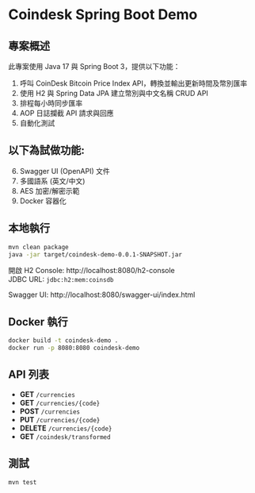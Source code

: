 # Coindesk Spring Boot Demo

## 專案概述

此專案使用 Java 17 與 Spring Boot 3，提供以下功能：

1. 呼叫 CoinDesk Bitcoin Price Index API，轉換並輸出更新時間及幣別匯率
2. 使用 H2 與 Spring Data JPA 建立幣別與中文名稱 CRUD API
3. 排程每小時同步匯率
4. AOP 日誌攔截 API 請求與回應
5. 自動化測試

## 以下為試做功能:

6. Swagger UI (OpenAPI) 文件
7. 多國語系 (英文/中文)
8. AES 加密/解密示範
9. Docker 容器化

## 本地執行

```bash
mvn clean package
java -jar target/coindesk-demo-0.0.1-SNAPSHOT.jar
```

開啟 H2 Console: http://localhost:8080/h2-console  
JDBC URL: `jdbc:h2:mem:coinsdb`

Swagger UI: http://localhost:8080/swagger-ui/index.html

## Docker 執行

```bash
docker build -t coindesk-demo .
docker run -p 8080:8080 coindesk-demo
```

## API 列表

- **GET** `/currencies`
- **GET** `/currencies/{code}`
- **POST** `/currencies`
- **PUT** `/currencies/{code}`
- **DELETE** `/currencies/{code}`
- **GET** `/coindesk/transformed`

## 測試

```bash
mvn test
```

